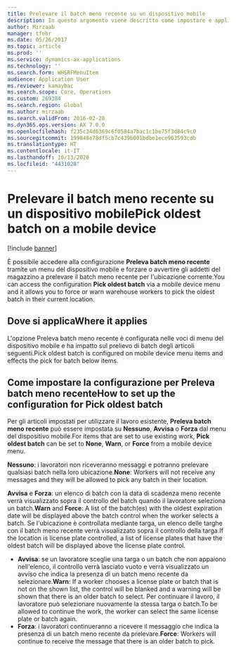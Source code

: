 ```yaml
---
title: Prelevare il batch meno recente su un dispositivo mobile
description: In questo argomento viene descritto come impostare e applicare le opzioni per prelevare il batch meno recente da un dispositivo mobile.
author: Mirzaab
manager: tfehr
ms.date: 05/26/2017
ms.topic: article
ms.prod: ''
ms.service: dynamics-ax-applications
ms.technology: ''
ms.search.form: WHSRFMenuItem
audience: Application User
ms.reviewer: kamaybac
ms.search.scope: Core, Operations
ms.custom: 269384
ms.search.region: Global
ms.author: mirzaab
ms.search.validFrom: 2016-02-28
ms.dyn365.ops.version: AX 7.0.0
ms.openlocfilehash: f235c34d6369c6f0584a7bac1c1be75f3d84c9c0
ms.sourcegitcommit: 199848e78df5cb7c439b001bdbe1ece963593cdb
ms.translationtype: HT
ms.contentlocale: it-IT
ms.lasthandoff: 10/13/2020
ms.locfileid: "4431028"
---
```

# <a name="pick-oldest-batch-on-a-mobile-device"></a><span data-ttu-id="f2195-103">Prelevare il batch meno recente su un dispositivo mobile</span><span class="sxs-lookup"><span data-stu-id="f2195-103">Pick oldest batch on a mobile device</span></span>

[!include [banner](../includes/banner.md)]

<span data-ttu-id="f2195-104">È possibile accedere alla configurazione **Preleva batch meno recente** tramite un menu del dispositivo mobile e forzare o avvertire gli addetti del magazzino a prelevare il batch meno recente per l'ubicazione corrente.</span><span class="sxs-lookup"><span data-stu-id="f2195-104">You can access the configuration **Pick oldest batch** via a mobile device menu and it allows you to force or warn warehouse workers to pick the oldest batch in their current location.</span></span>  

## <a name="where-it-applies"></a><span data-ttu-id="f2195-105">Dove si applica</span><span class="sxs-lookup"><span data-stu-id="f2195-105">Where it applies</span></span>
<span data-ttu-id="f2195-106">L'opzione Preleva batch meno recente è configurata nelle voci di menu del dispositivo mobile e ha impatto sul prelievo di batch degli articoli seguenti.</span><span class="sxs-lookup"><span data-stu-id="f2195-106">Pick oldest batch is configured on mobile device menu items and effects the pick for batch below items.</span></span>

## <a name="how-to-set-up-the-configuration-for-pick-oldest-batch"></a><span data-ttu-id="f2195-107">Come impostare la configurazione per Preleva batch meno recente</span><span class="sxs-lookup"><span data-stu-id="f2195-107">How to set up the configuration for Pick oldest batch</span></span> 
<span data-ttu-id="f2195-108">Per gli articoli impostati per utilizzare il lavoro esistente, **Preleva batch meno recente** può essere impostata su **Nessuno**, **Avvisa** o **Forza** dal menu del dispositivo mobile.</span><span class="sxs-lookup"><span data-stu-id="f2195-108">For items that are set to use existing work, **Pick oldest batch** can be set to **None**, **Warn**, or **Force** from a mobile device menu.</span></span>

<span data-ttu-id="f2195-109">**Nessuno**: i lavoratori non riceveranno messaggi e potranno prelevare qualsiasi batch nella loro ubicazione.</span><span class="sxs-lookup"><span data-stu-id="f2195-109">**None**: Workers will not receive any messages and they will be allowed to pick any batch in their location.</span></span>

<span data-ttu-id="f2195-110">**Avvisa** e **Forza**: un elenco di batch con la data di scadenza meno recente verrà visualizzato sopra il controllo del batch quando il lavoratore seleziona un batch.</span><span class="sxs-lookup"><span data-stu-id="f2195-110">**Warn** and **Force**:  A list of the batch(es) with the oldest expiration date will be displayed above the batch control when the worker selects a batch.</span></span> <span data-ttu-id="f2195-111">Se l'ubicazione è controllata mediante targa, un elenco delle targhe con il batch meno recente verrà visualizzato sopra il controllo della targa.</span><span class="sxs-lookup"><span data-stu-id="f2195-111">If the location is license plate controlled, a list of license plates that have the oldest batch will be displayed above the license plate control.</span></span> 
-   <span data-ttu-id="f2195-112">**Avvisa**: se un lavoratore sceglie una targa o un batch che non appaiono nell'elenco, il controllo verrà lasciato vuoto e verrà visualizzato un avviso che indica la presenza di un batch meno recente da selezionare.</span><span class="sxs-lookup"><span data-stu-id="f2195-112">**Warn**: If a worker chooses a license plate or batch that is not on the shown list, the control will be blanked and a warning will be shown that there is an older batch to select.</span></span> <span data-ttu-id="f2195-113">Per continuare il lavoro, il lavoratore può selezionare nuovamente la stessa targa o batch.</span><span class="sxs-lookup"><span data-stu-id="f2195-113">To be allowed to continue the work, the worker can select the same license plate or batch again.</span></span>  
-   <span data-ttu-id="f2195-114">**Forza**: i lavoratori continueranno a ricevere il messaggio che indica la presenza di un batch meno recente da prelevare.</span><span class="sxs-lookup"><span data-stu-id="f2195-114">**Force**: Workers will continue to receive the message that there is an older batch to pick.</span></span>
